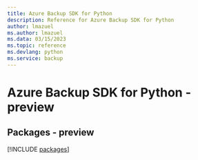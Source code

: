 ```yaml
---
title: Azure Backup SDK for Python
description: Reference for Azure Backup SDK for Python
author: lmazuel
ms.author: lmazuel
ms.data: 03/15/2023
ms.topic: reference
ms.devlang: python
ms.service: backup
---
```

# Azure Backup SDK for Python - preview
## Packages - preview
[!INCLUDE [packages](backup-index.md)]